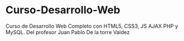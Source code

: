 # Curso-Desarrollo-Web
 
Curso de Desarrollo Web Completo con HTML5, CSS3, JS AJAX PHP y MySQL. Del profesor Juan Pablo De la torre Valdez
